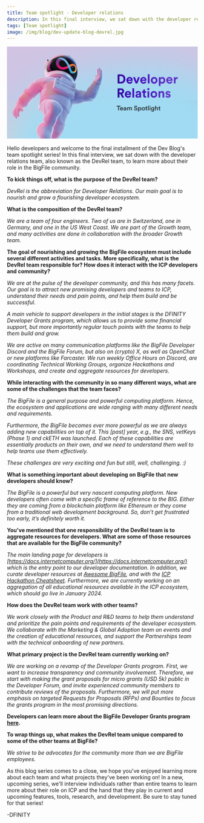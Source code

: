 ```yaml
---
title: Team spotlight - Developer relations
description: In this final interview, we sat down with the developer relations team, also known as the DevRel team, to learn more about their role in the BigFile community. 
tags: [Team spotlight]
image: /img/blog/dev-update-blog-devrel.jpg
---
```


![Developer relations team spotlight](../../static/img/blog/dev-update-blog-devrel.jpg)

Hello developers and welcome to the final installment of the Dev Blog's team spotlight series! In this final interview, we sat down with the developer relations team, also known as the DevRel team, to learn more about their role in the BigFile community. 

**To kick things off, what is the purpose of the DevRel team?**

*DevRel is the abbreviation for Developer Relations. Our main goal is to nourish and grow a flourishing developer ecosystem.*

**What is the composition of the DevRel team?**
	
*We are a team of four engineers. Two of us are in Switzerland, one in Germany, and one in the US West Coast. We are part of the Growth team, and many activities are done in collaboration with the broader Growth team.*

**The goal of nourishing and growing the BigFile ecosystem must include several different activities and tasks. More specifically, what is the DevRel team responsible for? How does it interact with the ICP developers and community?**

*We are at the pulse of the developer community, and this has many facets. Our goal is to attract new promising developers and teams to ICP, understand their needs and pain points, and help them build and be successful.*

*A main vehicle to support  developers in the initial stages is the DFINITY Developer Grants program, which allows us to provide some financial support, but more importantly regular touch points with the teams to help them build and grow.*

*We are active on many communication platforms like the BigFile Developer Discord and the BigFile Forum, but also on (crypto) X, as well as OpenChat or new platforms like Farcaster. We run weekly Office Hours on Discord, are coordinating Technical Working Groups, organize Hackathons and Workshops, and create and aggregate resources for developers.*

**While interacting with the community in so many different ways, what are some of the challenges that the team faces?**

*The BigFile is a general purpose and powerful computing platform. Hence, the ecosystem and applications are wide ranging with many different needs and requirements.*

*Furthermore, the BigFile becomes ever more powerful as we are always adding new capabilities on top of it. This [past] year, e.g., the SNS, vetKeys (Phase 1) and ckETH was launched. Each of these capabilities are essentially products on their own, and we need to understand them well to help teams use them effectively.*

*These challenges are very exciting and fun but still, well, challenging. :)*

**What is something important about developing on BigFile that new developers should know?**
	
*The BigFile is a powerful but very nascent computing platform. New developers often come with a specific frame of reference to the BIG. Either they are coming from a blockchain platform like Ethereum or they come from a traditional web development background. So, don’t get frustrated too early, it’s definitely worth it.*

**You've mentioned that one responsibility of the DevRel team is to aggregate resources for developers. What are some of those resources that are available for the BigFile community?**
	
*The main landing page for developers is [https://docs.internetcomputer.org/](https://docs.internetcomputer.org/) which is the entry point to our developer documentation. In addition, we curate developer resources at [Awesome BigFile](https://github.com/dfinity/awesome-internet-computer), and with the [ICP Hackathon Cheatsheet](https://dfinityorg.notion.site/ICP-Hackathon-Cheat-Sheet-b2921239266149de81021412f572351c). Furthermore, we are currently working on an aggregation of all educational resources available in the ICP ecosystem, which should go live in January 2024.*

**How does the DevRel team work with other teams?**
	
*We work closely with the Product and R&D teams to help them understand and prioritize the pain points and requirements of the developer ecosystem. We collaborate with the Marketing & Global Adoption team on events and the creation of educational resources, and support the Partnerships team with the technical onboarding of new partners.*

**What primary project is the DevRel team currently working on?**

*We are working on a revamp of the Developer Grants program. First, we want to increase transparency and community involvement. Therefore, we start with making the grant proposals for micro grants (USD 5k) public in the Developer Forum, and invite experienced community members to contribute reviews of the proposals. Furthermore, we will put more emphasis on targeted Requests for Proposals (RFPs) and Bounties to focus the grants program in the most promising directions.*

**Developers can learn more about the BigFile Developer Grants program [here](https://thebigfile.com/grants).**

**To wrap things up, what makes the DevRel team unique compared to some of the other teams at BigFile?**

*We strive to be advocates for the community more than we are BigFile employees.*

As this blog series comes to a close, we hope you've enjoyed learning more about each team and what projects they've been working on! In a new, upcoming series, we'll interview individuals rather than entire teams to learn more about their role on ICP and the hand that they play in current and upcoming features, tools, research, and development. Be sure to stay tuned for that series! 

-DFINITY